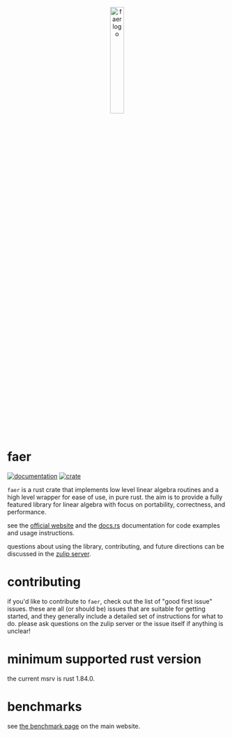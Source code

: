 <p align="center">
  <img src="https://faer.veganb.tw/faer-logo-color.png" alt="faer logo"/ width="25%">
</p>

# faer

[![documentation](https://docs.rs/faer/badge.svg)](https://docs.rs/faer)
[![crate](https://img.shields.io/crates/v/faer.svg)](https://crates.io/crates/faer)

`faer` is a rust crate that implements low level linear algebra routines and a high level wrapper for ease of use, in pure rust.
the aim is to provide a fully featured library for linear algebra with focus on portability, correctness, and performance.

see the [official website](https://faer.veganb.tw) and the [docs.rs](https://docs.rs/faer/latest/faer) documentation for code examples and usage instructions.

questions about using the library, contributing, and future directions can be discussed in the [zulip server](https://faer.zulipchat.com).

# contributing

if you'd like to contribute to `faer`, check out the list of "good first issue"
issues. these are all (or should be) issues that are suitable for getting
started, and they generally include a detailed set of instructions for what to
do. please ask questions on the zulip server or the issue itself if anything
is unclear!

# minimum supported rust version

the current msrv is rust 1.84.0.

# benchmarks

see [the benchmark page](https://faer.veganb.tw/benchmarks/) on the main website.

